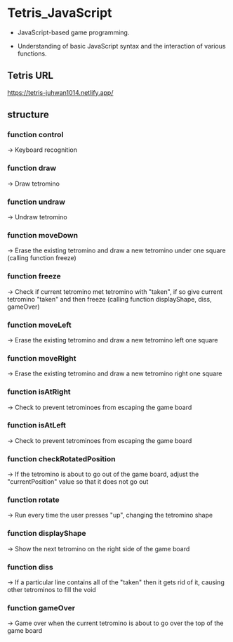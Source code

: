 # Tetris_JavaScript

* JavaScript-based game programming.

* Understanding of basic JavaScript syntax and the interaction of various functions.

## Tetris URL
https://tetris-juhwan1014.netlify.app/

## structure
  
  ### function control 
  -> Keyboard recognition
  
  ### function draw 
  -> Draw tetromino
  
  ### function undraw 
  -> Undraw tetromino
  
  ### function moveDown 
  -> Erase the existing tetromino and draw a new tetromino under one square 
  (calling function freeze)
  
  ### function freeze 
  -> Check if current tetromino met tetromino with "taken", if so give current tetromino "taken" and then freeze 
  (calling function displayShape, diss, gameOver)
  
  ### function moveLeft 
  -> Erase the existing tetromino and draw a new tetromino left one square
  
  ### function moveRight 
  -> Erase the existing tetromino and draw a new tetromino right one square
  
  ### function isAtRight 
  -> Check to prevent tetrominoes from escaping the game board
  
  ### function isAtLeft 
  -> Check to prevent tetrominoes from escaping the game board
  
  ### function checkRotatedPosition 
  -> If the tetromino is about to go out of the game board, adjust the "currentPosition" value so that it does not go out
  
  ### function rotate 
  -> Run every time the user presses "up", changing the tetromino shape
  
  ### function displayShape 
  -> Show the next tetromino on the right side of the game board
  
  ### function diss 
  -> If a particular line contains all of the "taken" then it gets rid of it, causing other tetrominos to fill the void
  
  ### function gameOver 
  -> Game over when the current tetromino is about to go over the top of the game board
